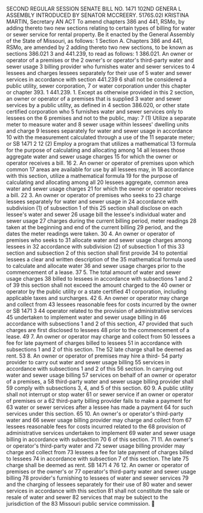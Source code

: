SECOND REGULAR SESSION
SENATE BILL NO. 1471
102ND GENERA L ASSEMBLY
INTRODUCED BY SENATOR MCCREERY.
5176S.02I KRISTINA MARTIN, Secretary
AN ACT
To amend chapters 386 and 441, RSMo, by adding thereto two new sections relating to certain
types of billing for water or sewer service for rental property.
Be it enacted by the General Assembly of the State of Missouri, as follows:
1 Section A. Chapters 386 and 441, RSMo, are amended by
2 adding thereto two new sections, to be known as sections 386.021
3 and 441.239, to read as follows:
1 386.021. An owner or operator of a premises or the
2 owner's or operator's third-party water and sewer usage
3 billing provider who furnishes water and sewer services to
4 lessees and charges lessees separately for their use of
5 water and sewer services in accordance with section 441.239
6 shall not be considered a public utility, sewer corporation,
7 or water corporation under this chapter or chapter 393.
1 441.239. 1. Except as otherwise provided in this
2 section, an owner or operator of a premises that is supplied
3 water and sewer services by a public utility, as defined in
4 section 386.020, or other state certified corporation who
5 furnishes water and sewer services only to lessees on the
6 premises and not to the public, may:
7 (1) Utilize a separate meter to measure water and
8 sewer usage within lessees' dwelling units and charge
9 lessees separately for water and sewer usage in accordance
10 with the measurement calculated through a use of the
11 separate meter; or
SB 1471 2
12 (2) Employ a program that utilizes a mathematical
13 formula for the purpose of calculating and allocating among
14 all lessees those aggregate water and sewer usage charges
15 for which the owner or operator receives a bill.
16 2. An owner or operator of premises upon which common
17 areas are available for use by all lessees may, in
18 accordance with this section, utilize a mathematical formula
19 for the purpose of calculating and allocating among all
20 lessees aggregate, common area water and sewer usage charges
21 for which the owner or operator receives a bill.
22 3. An owner or operator of premises who seeks to
23 charge lessees separately for water and sewer usage in
24 accordance with subdivision (1) of subsection 1 of this
25 section shall disclose on each lessee's water and sewer
26 usage bill the lessee's individual water and sewer usage
27 charges during the current billing period, meter readings
28 taken at the beginning and end of the current billing
29 period, and the dates the meter readings were taken.
30 4. An owner or operator of premises who seeks to
31 allocate water and sewer usage charges among lessees in
32 accordance with subdivision (2) of subsection 1 of this
33 section and subsection 2 of this section shall first provide
34 to potential lessees a clear and written description of the
35 mathematical formula used to calculate and allocate water
36 and sewer usage charges prior to the commencement of a lease.
37 5. The total amount of water and sewer usage charges
38 billed to lessees in accordance with subsections 1 and 2 of
39 this section shall not exceed the amount charged to the
40 owner or operator by the public utility or a state certified
41 corporation, including applicable taxes and surcharges.
42 6. An owner or operator may charge and collect from
43 lessees reasonable fees for costs incurred by the owner or
SB 1471 3
44 operator related to the provision of administrative services
45 undertaken to implement water and sewer usage billing in
46 accordance with subsections 1 and 2 of this section,
47 provided that such charges are first disclosed to lessees
48 prior to the commencement of a lease.
49 7. An owner or operator may charge and collect from
50 lessees a fee for late payment of charges billed to lessees
51 in accordance with subsections 1 and 2 of this section. The
52 late charge shall be deemed as rent.
53 8. An owner or operator of premises may hire a third-
54 party provider to carry out water and sewer usage billing
55 services in accordance with subsections 1 and 2 of this
56 section. In carrying out water and sewer usage billing
57 services on behalf of an owner or operator of a premises, a
58 third-party water and sewer usage billing provider shall
59 comply with subsections 3, 4, and 5 of this section.
60 9. A public utility shall not interrupt or stop water
61 or sewer service if an owner or operator of premises or a
62 third-party billing provider fails to make a payment for
63 water or sewer services after a lessee has made a payment
64 for such services under this section.
65 10. An owner's or operator's third-party water and
66 sewer usage billing provider may charge and collect from
67 lessees reasonable fees for costs incurred related to the
68 provision of administrative services undertaken to implement
69 water and sewer usage billing in accordance with subsection
70 6 of this section.
71 11. An owner's or operator's third-party water and
72 sewer usage billing provider may charge and collect from
73 lessees a fee for late payment of charges billed to lessees
74 in accordance with subsection 7 of this section. The late
75 charge shall be deemed as rent.
SB 1471 4
76 12. An owner or operator of premises or the owner's or
77 operator's third-party water and sewer usage billing
78 provider's furnishing to lessees of water and sewer services
79 and the charging of lessees separately for their use of
80 water and sewer services in accordance with this section
81 shall not constitute the sale or resale of water and sewer
82 services that may be subject to the jurisdiction of the
83 Missouri public service commission.
